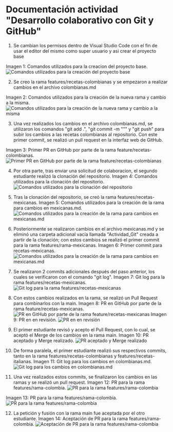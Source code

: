 # Documentación actividad "Desarrollo colaborativo con Git y GitHub"

1. Se cambian los permisos dentro de Visual Studio Code con el fin de usar el editor del mismo como super usuario y asi crear el proyecto base

Imagen 1: Comandos utilizados para la creacion del proyecto base.
![Comandos utilizados para la creación del proyecto base](./imagenes/permisos.jpeg)

2. Se creo la rama features/recetas-colombianas y se empezaron a realizar cambios en el archivo colombianas.md

Imagen 2: Comandos utilizados para la creación de la nueva rama y cambio a la misma.
![Comandos utilizados para la creación de la nueva rama y cambio a la misma](./imagenes/Rama-colombia.jpeg)

3. Una vez realizados los cambios en el archivo colombianas.md, se utilizaron los comandos "git add .", "git commit -m """ y "git push" para  subir los cambios a las recetas colombianas al repositorio. Con este primer commit, se realizó un pull request en la interfaz web de GitHub.

Imagen 3: Primer PR en GitHub por parte de la rama feature/recetas-colombianas.
![Primer PR en GitHub por parte de la rama feature/recetas-colombianas](./imagenes/primerPRcolombianas.jpeg)

4. Por otra parte, tras enviar una solicitud de colaboracion, el segundo estudiante realizó la clonación del repositorio.
Imagen 4: Comandos utilizados para la clonación del repositorio.
![Comandos utilizados para la clonación del repositorio](./imagenes/clonar.jpeg)

5. Tras la clonación del repositorio, se creó la rama features/recetas-mexicanas.
Imagen 5: Comandos utilizados para la creación de la rama para cambios en mexicanas.md.
![Comandos utilizados para la creación de la rama para cambios en mexicanas.md](./imagenes/creacion-rama-mexicanas.jpeg)

6. Posteriormente se realizaron cambios en el archivo mexicanas.md y se eliminó una carpeta adicional vacía llamada "Actividad_Git" creada a partir de la clonación; con estos cambios se realizó el primer commit para la rama features/rama-mexicanas.
Imagen 6: Primer commit para recetas-mexicanas.
![Comandos utilizados para la creación de la rama para cambios en mexicanas.md](./imagenes/primer-commit-mexicanas.jpeg)

7. Se realizaron 2 commits adicionales después del paso anterior, los cuales se verificaron con el comando "git log".
Imagen 7: Git log para la rama features/recetas-mexicanas.
![Git log para la rama features/recetas-mexicanas](./imagenes/git-log-mexicanas.jpeg)

8. Con estos cambios realizados en la rama, se realizó un Pull Request para combinarlos con la main.
Imagen 8: PR en GitHub por parte de la rama feature/recetas-mexicanas.
![PR en GitHub por parte de la rama feature/recetas-mexicanas](./imagenes/PR-mexicanas.jpeg)
Imagen 9: PR en en revisión.
![PR en en revisión](./imagenes/PR-revision-mexicanas.jpeg)

9. El primer estudiante revisó y acepto el Pull Request, con lo cual, se aceptó el Merge de los cambios en la rama main.
Imagen 10: PR aceptado y Merge realizado.
![PR aceptado y Merge realizado](./imagenes/PR-aceptado-mexicanas.jpeg)

10. De forma paralela, el primer estudiante realizó sus respectivos commits, tanto en la rama features/recetas-colombianas y features/recetas-italianas.
Imagen 11: Git log para los cambios en colombianas.md.
![Git log para los cambios en colombianas.md](./imagenes/git-log-colombianas.jpeg)

11. Una vez realizados estos commits, se finalizaron los cambios en las ramas y se realizó un pull request.
Imagen 12: PR para la rama features/rama-colombia.
![PR para la rama features/rama-colombia](./imagenes/PR-colombianas.jpeg)

Imagen 13: PR para la rama features/rama-colombia.
![PR para la rama features/rama-colombia](./imagenes/PR-colombianas2.jpeg)

12. La petición y fusión con la rama main fue aceptada por el otro estudiante.
Imagen 14: Aceptación de PR para la rama features/rama-colombia.
![Aceptación de PR para la rama features/rama-colombia](./imagenes/Merge-colombianas.jpeg)

